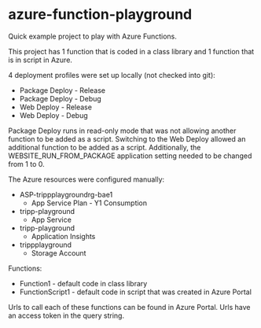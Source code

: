 # azure-function-playground
Quick example project to play with Azure Functions.

This project has 1 function that is coded in a class library and 1 function that is in script in Azure.

4 deployment profiles were set up locally (not checked into git):

- Package Deploy - Release
- Package Deploy - Debug
- Web Deploy - Release
- Web Deploy - Debug

Package Deploy runs in read-only mode that was not allowing another function to be added as a script. Switching to the Web Deploy allowed an additional function to be added as a script. Additionally, the WEBSITE_RUN_FROM_PACKAGE application setting needed to be changed from 1 to 0.

The Azure resources were configured manually:

- ASP-trippplaygroundrg-bae1
  - App Service Plan - Y1 Consumption
- tripp-playground
  - App Service
- tripp-playground
  - Application Insights
- trippplayground
  - Storage Account

Functions:

- Function1 - default code in class library
- FunctionScript1 - default code in script that was created in Azure Portal

Urls to call each of these functions can be found in Azure Portal. Urls have an access token in the query string.
